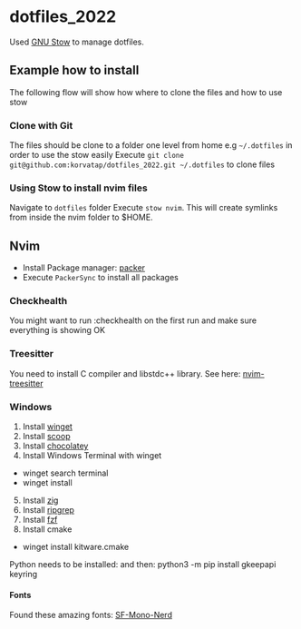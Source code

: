 # dotfiles_2022

Used [GNU Stow](https://www.gnu.org/software/stow/) to manage dotfiles.

## Example how to install
The following flow will show how where to clone the files and how to use stow

### Clone with Git
The files should be clone to a folder one level from home e.g `~/.dotfiles` in order to use the stow easily
Execute `git clone git@github.com:korvatap/dotfiles_2022.git ~/.dotfiles` to clone files

### Using Stow to install nvim files
Navigate to `dotfiles` folder
Execute `stow nvim`. This will create symlinks from inside the nvim folder to $HOME.

## Nvim
- Install Package manager: [packer](https://github.com/wbthomason/packer.nvim#quickstart)
- Execute `PackerSync` to install all packages

### Checkhealth
You might want to run :checkhealth on the first run and make sure everything is showing OK

### Treesitter
You need to install C compiler and libstdc++ library.
See here: [nvim-treesitter](https://github.com/nvim-treesitter/nvim-treesitter#requirements)

### Windows
1. Install [winget](https://github.com/microsoft/winget-cli/releases)
2. Install [scoop](https://scoop.sh/)
3. Install [chocolatey](https://chocolatey.org/install#individual)
4. Install Windows Terminal with winget
  - winget search terminal
  - winget install <ID OF Windows Terminal>
5. Install [zig](https://github.com/ziglang/zig/wiki/Install-Zig-from-a-Package-Manager)
6. Install [ripgrep](https://github.com/BurntSushi/ripgrep#installation)
7. Install [fzf](https://github.com/junegunn/fzf#windows)
8. Install cmake
  - winget install kitware.cmake

Python needs to be installed:
and then:
python3 -m pip install gkeepapi keyring

#### Fonts
Found these amazing fonts: [SF-Mono-Nerd](https://github.com/epk/SF-Mono-Nerd-Font)
